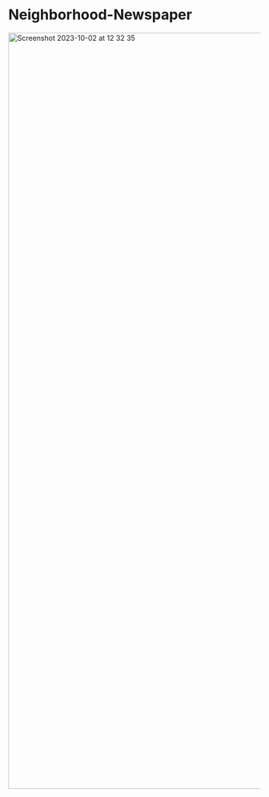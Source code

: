 # Neighborhood-Newspaper
<img width="1509" alt="Screenshot 2023-10-02 at 12 32 35" src="https://github.com/IMTheBale/Neighborhood-Newspaper/assets/103919889/3f688165-a5db-491d-9ef9-d08eea2c4d2b">

